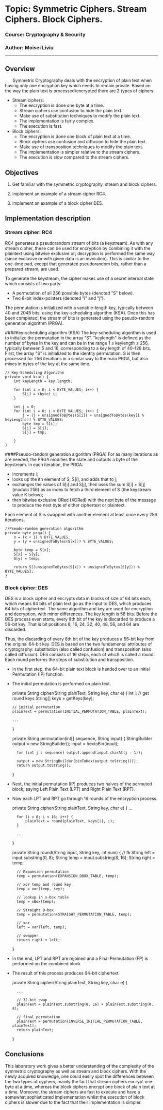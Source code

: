# Topic: Symmetric Ciphers. Stream Ciphers. Block Ciphers.

### Course: Cryptography & Security

### Author: Moisei Liviu

---

## Overview

&ensp;&ensp;&ensp; Symmetric Cryptography deals with the encryption of plain text when having only one encryption key which needs to remain private. Based on the way the plain text is processed/encrypted there are 2 types of ciphers:

- Stream ciphers:
  - The encryption is done one byte at a time.
  - Stream ciphers use confusion to hide the plain text.
  - Make use of substitution techniques to modify the plain text.
  - The implementation is fairly complex.
  - The execution is fast.
- Block ciphers:
  - The encryption is done one block of plain text at a time.
  - Block ciphers use confusion and diffusion to hide the plain text.
  - Make use of transposition techniques to modify the plain text.
  - The implementation is simpler relative to the stream ciphers.
  - The execution is slow compared to the stream ciphers.

## Objectives

1. Get familiar with the symmetric cryptography, stream and block ciphers.

2. Implement an example of a stream cipher RC4.

3. Implement an example of a block cipher DES.

## Implementation description

### Stream cipher: RC4

RC4 generates a pseudorandom stream of bits (a keystream). As with any stream cipher, these can be used for encryption by combining it with the plaintext using bitwise exclusive or; decryption is performed the same way (since exclusive or with given data is an involution). This is similar to the one-time pad, except that generated pseudorandom bits, rather than a prepared stream, are used.

To generate the keystream, the cipher makes use of a secret internal state which consists of two parts:

* A permutation of all 256 possible bytes (denoted "S" below).
* Two 8-bit index-pointers (denoted "i" and "j").

The permutation is initialized with a variable-length key, typically between 40 and 2048 bits, using the key-scheduling algorithm (KSA). Once this has been completed, the stream of bits is generated using the pseudo-random generation algorithm (PRGA).

####Key-scheduling algorithm (KSA)
The key-scheduling algorithm is used to initialize the permutation in the array "S". "keylength" is defined as the number of bytes in the key and can be in the range 1 ≤ keylength ≤ 256, typically between 5 and 16, corresponding to a key length of 40–128 bits. First, the array "S" is initialized to the identity permutation. S is then processed for 256 iterations in a similar way to the main PRGA, but also mixes in bytes of the key at the same time.

    // Key-Scheduling Algorithm
    private void ksa() {
        int keyLength = key.length;

        for (int i = 0; i < BYTE_VALUES; i++) {
            S[i] = (byte) i;
        }

        int j = 0;
        for (int i = 0; i < BYTE_VALUES; i++) {
            j = (j + unsignedToBytes(S[i]) + unsignedToBytes(key[i % keyLength])) % BYTE_VALUES;
            byte tmp = S[i];
            S[i] = S[j];
            S[j] = tmp;

        }
    }

####Pseudo-random generation algorithm (PRGA)
For as many iterations as are needed, the PRGA modifies the state and outputs a byte of the keystream. In each iteration, the PRGA:

* increments i;
* looks up the ith element of S, S[i], and adds that to j;
* exchanges the values of S[i] and S[j], then uses the sum S[i] + S[j] (modulo 256) as an index to fetch a third element of S (the keystream value K below);
* then bitwise exclusive ORed (XORed) with the next byte of the message to produce the next byte of either ciphertext or plaintext.

Each element of S is swapped with another element at least once every 256 iterations.

    //Pseudo-random generation algorithm
    private byte prga() {
        x = (x + 1) % BYTE_VALUES;
        y = (y + unsignedToBytes(S[x])) % BYTE_VALUES;

        byte temp = S[x];
        S[x] = S[y];
        S[y] = temp;

        return S[(unsignedToBytes(S[x]) + unsignedToBytes(S[y])) % BYTE_VALUES];
    }


### Block cipher: DES

DES is a block cipher and encrypts data in blocks of size of 64 bits each, which means 64 bits of plain text go as the input to DES, which produces 64 bits of ciphertext. The same algorithm and key are used for encryption and decryption, with minor differences. The key length is 56 bits.
Before the DES process even starts, every 8th bit of the key is discarded to produce a 56-bit key. That is bit positions 8, 16, 24, 32, 40, 48, 56, and 64 are discarded.

Thus, the discarding of every 8th bit of the key produces a 56-bit key from the original 64-bit key.
DES is based on the two fundamental attributes of cryptography: substitution (also called confusion) and transposition (also called diffusion). DES consists of 16 steps, each of which is called a round. Each round performs the steps of substitution and transposition.

* In the first step, the 64-bit plain text block is handed over to an initial Permutation (IP) function.
* The initial permutation is performed on plain text.


    private String cipher(String plainText, String key, char e) {
      int i;
      // get round keys
      String[] keys = getKeys(key);
    
      // initial permutation
      plainText = permutation(INITIAL_PERMUTATION_TABLE, plainText);

      ...
    }

    private String permutation(int[] sequence, String input) {
        StringBuilder output = new StringBuilder();
        input = hextoBin(input);

        for (int j : sequence) output.append(input.charAt(j - 1));

        output = new StringBuilder(binToHex(output.toString()));
        return output.toString();
    }
* Next, the initial permutation (IP) produces two halves of the permuted block; saying Left Plain Text (LPT) and Right Plain Text (RPT).
* Now each LPT and RPT go through 16 rounds of the encryption process.


    private String cipher(String plainText, String key, char e) {
        ...

        for (i = 0; i < 16; i++) {
            plainText = round(plainText, keys[i], i);
        }

        ...
    }

    private String round(String input, String key, int num) {
        // fk
        String left = input.substring(0, 8);
        String temp = input.substring(8, 16);
        String right = temp;

        // Expansion permutation
        temp = permutation(EXPANSION_DBOX_TABLE, temp);

        // xor temp and round key
        temp = xor(temp, key);

        // lookup in s-box table
        temp = sBox(temp);

        // Straight D-box
        temp = permutation(STRAIGHT_PERMUTATION_TABLE, temp);

        // xor
        left = xor(left, temp);

        // swapper
        return right + left;
    }

* In the end, LPT and RPT are rejoined and a Final Permutation (FP) is performed on the combined block
* The result of this process produces 64-bit ciphertext.


    private String cipher(String plainText, String key, char e) {

        ...
  
        // 32-bit swap
        plainText = plainText.substring(8, 16) + plainText.substring(0, 8);
  
        // final permutation
        plainText = permutation(INVERSE_INITIAL_PERMUTATION_TABLE, plainText);
        return plainText;
    }

## Conclusions

This laboratory work gives a better understanding of the complexity of the symmetric cryptography as well as stream and block ciphers.
With the newly acquired knowledge, one could easily spot the differences between the two types of cyphers, mainly the fact that stream ciphers encrypt one byte at a time, whereas the block ciphers encrypt one block of plain text at a time.
Moreover, the stream ciphers are fast to execute and have a somewhat sophisticated implementation whilst the execution of block ciphers is slower due to the fact that their implementation is simpler.